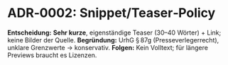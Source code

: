 # ADR‑0002: Snippet/Teaser‑Policy

**Entscheidung:** **Sehr kurze**, eigenständige Teaser (30–40 Wörter) + Link; keine Bilder der Quelle.
**Begründung:** UrhG § 87g (Presseverlegerrecht), unklare Grenzwerte → konservativ.
**Folgen:** Kein Volltext; für längere Previews braucht es Lizenzen.
